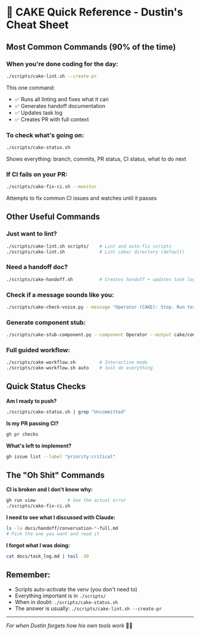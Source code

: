 # 🍰 CAKE Quick Reference - Dustin's Cheat Sheet

## Most Common Commands (90% of the time)

### When you're done coding for the day:
```bash
./scripts/cake-lint.sh --create-pr
```
This one command:
- ✅ Runs all linting and fixes what it can
- ✅ Generates handoff documentation
- ✅ Updates task log
- ✅ Creates PR with full context

### To check what's going on:
```bash
./scripts/cake-status.sh
```
Shows everything: branch, commits, PR status, CI status, what to do next

### If CI fails on your PR:
```bash
./scripts/cake-fix-ci.sh --monitor
```
Attempts to fix common CI issues and watches until it passes

## Other Useful Commands

### Just want to lint?
```bash
./scripts/cake-lint.sh scripts/    # Lint and auto-fix scripts
./scripts/cake-lint.sh             # Lint cake/ directory (default)
```

### Need a handoff doc?
```bash
./scripts/cake-handoff.sh          # Creates handoff + updates task log
```

### Check if a message sounds like you:
```bash
./scripts/cake-check-voice.py --message "Operator (CAKE): Stop. Run tests. See output."
```

### Generate component stub:
```bash
./scripts/cake-stub-component.py --component Operator --output cake/components/operator.py
```

### Full guided workflow:
```bash
./scripts/cake-workflow.sh         # Interactive mode
./scripts/cake-workflow.sh auto    # Just do everything
```

## Quick Status Checks

**Am I ready to push?**
```bash
./scripts/cake-status.sh | grep "Uncommitted"
```

**Is my PR passing CI?**
```bash
gh pr checks
```

**What's left to implement?**
```bash
gh issue list --label "priority:critical"
```

## The "Oh Shit" Commands

**CI is broken and I don't know why:**
```bash
gh run view            # See the actual error
./scripts/cake-fix-ci.sh
```

**I need to see what I discussed with Claude:**
```bash
ls -la docs/handoff/conversation-*-full.md
# Pick the one you want and read it
```

**I forgot what I was doing:**
```bash
cat docs/task_log.md | tail -30
```

## Remember:
- Scripts auto-activate the venv (you don't need to)
- Everything important is in `./scripts/`
- When in doubt: `./scripts/cake-status.sh`
- The answer is usually: `./scripts/cake-lint.sh --create-pr`

---
*For when Dustin forgets how his own tools work* 🤷‍♂️